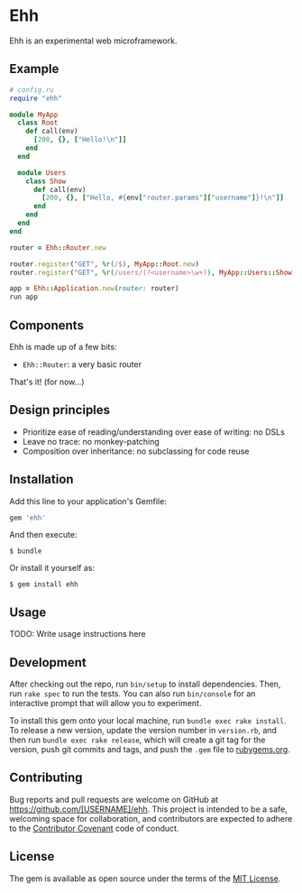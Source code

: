 # Ehh

Ehh is an experimental web microframework.

## Example

```ruby
# config.ru
require "ehh"

module MyApp
  class Root
    def call(env)
      [200, {}, ["Hello!\n"]]
    end
  end

  module Users
    class Show
      def call(env)
        [200, {}, ["Hello, #{env["router.params"]["username"]}!\n"]]
      end
    end
  end
end

router = Ehh::Router.new

router.register("GET", %r(/$), MyApp::Root.new)
router.register("GET", %r(/users/(?<username>\w+)), MyApp::Users::Show.new)

app = Ehh::Application.new(router: router)
run app
```

## Components

Ehh is made up of a few bits:

- `Ehh::Router`: a very basic router

That's it! (for now...)

## Design principles

- Prioritize ease of reading/understanding over ease of writing: no DSLs
- Leave no trace: no monkey-patching
- Composition over inheritance: no subclassing for code reuse

## Installation

Add this line to your application's Gemfile:

```ruby
gem 'ehh'
```

And then execute:

    $ bundle

Or install it yourself as:

    $ gem install ehh

## Usage

TODO: Write usage instructions here

## Development

After checking out the repo, run `bin/setup` to install dependencies. Then, run `rake spec` to run the tests. You can also run `bin/console` for an interactive prompt that will allow you to experiment.

To install this gem onto your local machine, run `bundle exec rake install`. To release a new version, update the version number in `version.rb`, and then run `bundle exec rake release`, which will create a git tag for the version, push git commits and tags, and push the `.gem` file to [rubygems.org](https://rubygems.org).

## Contributing

Bug reports and pull requests are welcome on GitHub at https://github.com/[USERNAME]/ehh. This project is intended to be a safe, welcoming space for collaboration, and contributors are expected to adhere to the [Contributor Covenant](http://contributor-covenant.org) code of conduct.


## License

The gem is available as open source under the terms of the [MIT License](http://opensource.org/licenses/MIT).

